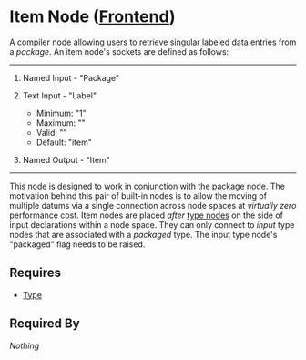 # Item Node ([Frontend](../../../frontend.md))

A compiler node allowing users to retrieve singular labeled data entries from a *package*. An item node's sockets are defined as follows:

___

1. Named Input - "Package"

2. Text Input - "Label"
    - Minimum: "1"
    - Maximum: ""
    - Valid: ""
    - Default: "item"

3. Named Output - "Item"

___

This node is designed to work in conjunction with the [package node](./package.md). The motivation behind this pair of built-in nodes is to allow the moving of multiple datums via a single connection across node spaces at *virtually zero* performance cost. Item nodes are placed *after* [type nodes](./type.md) on the side of input declarations within a node space. They can only connect to *input* type nodes that are associated with a *packaged* type. The input type node's "packaged" flag needs to be raised.

## Requires

- [Type](./type.md)

## Required By

*Nothing*
